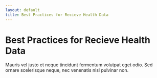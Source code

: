 ```yaml
---
layout: default
title: Best Practices for Recieve Health Data
---
```


# Best Practices for Recieve Health Data

Mauris vel justo et neque tincidunt fermentum volutpat eget odio. Sed ornare scelerisque neque, nec venenatis nisl pulvinar non.